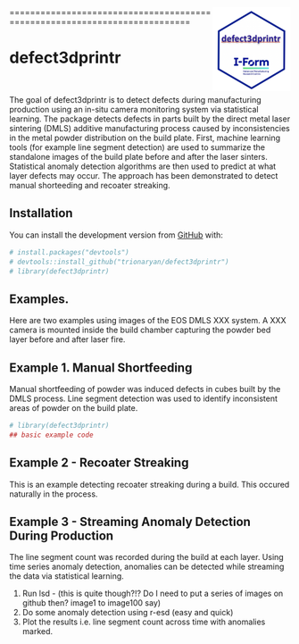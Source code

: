 
<!-- README.md is generated from README.Rmd. Please edit that file -->
<img src="man/figures/hexdefect3dprintr.png" align="right" height="150" />
==========================================================================

defect3dprintr
==============

<p>
 
</p>
The goal of defect3dprintr is to detect defects during manufacturing production using an in-situ camera monitoring system via statistical learning. The package detects defects in parts built by the direct metal laser sintering (DMLS) additive manufacturing process caused by inconsistencies in the metal powder distribution on the build plate. First, machine learning tools (for example line segment detection) are used to summarize the standalone images of the build plate before and after the laser sinters. Statistical anomaly detection algorithms are then used to predict at what layer defects may occur. The approach has been demonstrated to detect manual shorteeding and recoater streaking.

Installation
------------

You can install the development version from [GitHub](https://github.com/) with:

``` r
# install.packages("devtools")
# devtools::install_github("trionaryan/defect3dprintr")
# library(defect3dprintr)
```

Examples.
---------

Here are two examples using images of the EOS DMLS XXX system. A XXX camera is mounted inside the build chamber capturing the powder bed layer before and after laser fire.

Example 1. Manual Shortfeeding
------------------------------

Manual shortfeeding of powder was induced defects in cubes built by the DMLS process. Line segment detection was used to identify inconsistent areas of powder on the build plate.

``` r
# library(defect3dprintr)
## basic example code
```

Example 2 - Recoater Streaking
------------------------------

This is an example detecting recoater streaking during a build. This occured naturally in the process.

Example 3 - Streaming Anomaly Detection During Production
---------------------------------------------------------

The line segment count was recorded during the build at each layer. Using time series anomaly detection, anomalies can be detected while streaming the data via statistical learning.

1.  Run lsd - (this is quite though?!? Do I need to put a series of images on github then? image1 to image100 say)
2.  Do some anomaly detection using r-esd (easy and quick)
3.  Plot the results i.e. line segment count across time with anomalies marked.
